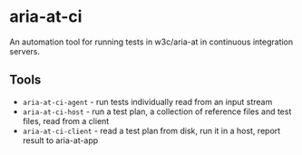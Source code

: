 # aria-at-ci

An automation tool for running tests in w3c/aria-at in continuous integration servers.

## Tools

- `aria-at-ci-agent` - run tests individually read from an input stream
- `aria-at-ci-host` - run a test plan, a collection of reference files and test files, read from a client
- `aria-at-ci-client` - read a test plan from disk, run it in a host, report result to aria-at-app
